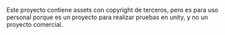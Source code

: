Este proyecto contiene assets con copyright de terceros, pero es para uso personal porque es un proyecto para realizar pruebas en unity, y no un proyecto comercial.
